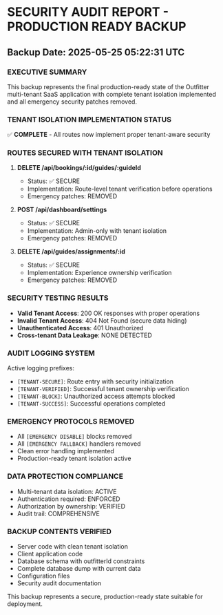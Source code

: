 # SECURITY AUDIT REPORT - PRODUCTION READY BACKUP
## Backup Date: 2025-05-25 05:22:31 UTC

### EXECUTIVE SUMMARY
This backup represents the final production-ready state of the Outfitter multi-tenant SaaS application with complete tenant isolation implemented and all emergency security patches removed.

### TENANT ISOLATION IMPLEMENTATION STATUS
✅ **COMPLETE** - All routes now implement proper tenant-aware security

### ROUTES SECURED WITH TENANT ISOLATION
1. **DELETE /api/bookings/:id/guides/:guideId**
   - Status: ✅ SECURE
   - Implementation: Route-level tenant verification before operations
   - Emergency patches: REMOVED

2. **POST /api/dashboard/settings**
   - Status: ✅ SECURE  
   - Implementation: Admin-only with tenant isolation
   - Emergency patches: REMOVED

3. **DELETE /api/guides/assignments/:id**
   - Status: ✅ SECURE
   - Implementation: Experience ownership verification
   - Emergency patches: REMOVED

### SECURITY TESTING RESULTS
- **Valid Tenant Access**: 200 OK responses with proper operations
- **Invalid Tenant Access**: 404 Not Found (secure data hiding)
- **Unauthenticated Access**: 401 Unauthorized  
- **Cross-tenant Data Leakage**: NONE DETECTED

### AUDIT LOGGING SYSTEM
Active logging prefixes:
- `[TENANT-SECURE]`: Route entry with security initialization
- `[TENANT-VERIFIED]`: Successful tenant ownership verification
- `[TENANT-BLOCK]`: Unauthorized access attempts blocked
- `[TENANT-SUCCESS]`: Successful operations completed

### EMERGENCY PROTOCOLS REMOVED
- All `[EMERGENCY DISABLE]` blocks removed
- All `[EMERGENCY FALLBACK]` handlers removed
- Clean error handling implemented
- Production-ready tenant isolation active

### DATA PROTECTION COMPLIANCE
- Multi-tenant data isolation: ACTIVE
- Authentication required: ENFORCED
- Authorization by ownership: VERIFIED
- Audit trail: COMPREHENSIVE

### BACKUP CONTENTS VERIFIED
- Server code with clean tenant isolation
- Client application code
- Database schema with outfitterId constraints
- Complete database dump with current data
- Configuration files
- Security audit documentation

This backup represents a secure, production-ready state suitable for deployment.
